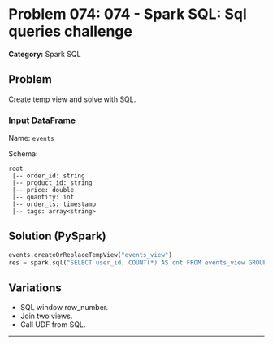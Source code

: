 # Problem 074: 074 - Spark SQL: Sql queries challenge

**Category:** Spark SQL

## Problem
Create temp view and solve with SQL.

### Input DataFrame
Name: `events`

Schema:
```
root
 |-- order_id: string
 |-- product_id: string
 |-- price: double
 |-- quantity: int
 |-- order_ts: timestamp
 |-- tags: array<string>
```

## Solution (PySpark)
```python
events.createOrReplaceTempView("events_view")
res = spark.sql("SELECT user_id, COUNT(*) AS cnt FROM events_view GROUP BY user_id")
```

## Variations
- SQL window row_number.
- Join two views.
- Call UDF from SQL.

---
